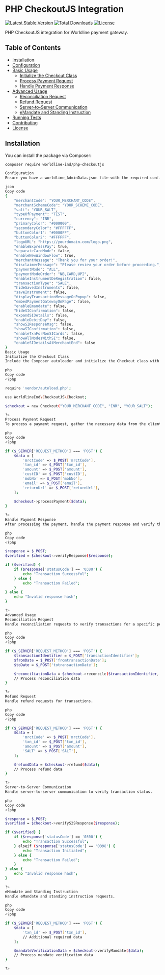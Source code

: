 # PHP CheckoutJS Integration

[![Latest Stable Version](https://poser.pugx.org/worldline-ind/php-checkoutjs/v/stable)](https://packagist.org/packages/worldline-ind/php-checkoutjs)
[![Total Downloads](https://poser.pugx.org/worldline-ind/php-checkoutjs/downloads)](https://packagist.org/packages/worldline-ind/php-checkoutjs)
[![License](https://poser.pugx.org/worldline-ind/php-checkoutjs/license)](https://packagist.org/packages/worldline-ind/php-checkoutjs)

PHP CheckoutJS integration for Worldline payment gateway.

## Table of Contents

- [Installation](#installation)
- [Configuration](#configuration)
- [Basic Usage](#basic-usage)
  - [Initialize the Checkout Class](#initialize-the-checkout-class)
  - [Process Payment Request](#process-payment-request)
  - [Handle Payment Response](#handle-payment-response)
- [Advanced Usage](#advanced-usage)
  - [Reconciliation Request](#reconciliation-request)
  - [Refund Request](#refund-request)
  - [Server-to-Server Communication](#server-to-server-communication)
  - [eMandate and Standing Instruction](#emandate-and-standing-instruction)
- [Running Tests](#running-tests)
- [Contributing](#contributing)
- [License](#license)

## Installation

You can install the package via Composer:

```bash
composer require worldline-ind/php-checkoutjs

Configuration
Ensure you have a worldline_AdminData.json file with the required configuration settings in your project root. Here is an example:

json
Copy code
{
    "merchantCode": "YOUR_MERCHANT_CODE",
    "merchantSchemeCode": "YOUR_SCHEME_CODE",
    "salt": "YOUR_SALT",
    "typeOfPayment": "TEST",
    "currency": "INR",
    "primaryColor": "#000000",
    "secondaryColor": "#FFFFFF",
    "buttonColor1": "#0000FF",
    "buttonColor2": "#FFFFFF",
    "logoURL": "https://yourdomain.com/logo.png",
    "enableExpressPay": true,
    "separateCardMode": false,
    "enableNewWindowFlow": true,
    "merchantMessage": "Thank you for your order!",
    "disclaimerMessage": "Please review your order before proceeding.",
    "paymentMode": "ALL",
    "paymentModeOrder": "NB,CARD,UPI",
    "enableInstrumentDeRegistration": false,
    "transactionType": "SALE",
    "hideSavedInstruments": false,
    "saveInstrument": false,
    "displayTransactionMessageOnPopup": false,
    "embedPaymentGatewayOnPage": false,
    "enableEmandate": false,
    "hideSIConfirmation": false,
    "expandSIDetails": false,
    "enableDebitDay": false,
    "showSIResponseMsg": false,
    "showSIConfirmation": false,
    "enableTxnForNonSICards": false,
    "showAllModesWithSI": false,
    "enableSIDetailsAtMerchantEnd": false
}
Basic Usage
Initialize the Checkout Class
Include the Composer autoloader and initialize the Checkout class with your merchant details.

php
Copy code
<?php

require 'vendor/autoload.php';

use WorldlineInd\CheckoutJS\Checkout;

$checkout = new Checkout("YOUR_MERCHANT_CODE", "INR", "YOUR_SALT");

?>
Process Payment Request
To process a payment request, gather the necessary data from the client and pass it to the processPayment method of the Checkout class.

php
Copy code
<?php

if ($_SERVER['REQUEST_METHOD'] === 'POST') {
    $data = [
        'mrctCode' => $_POST['mrctCode'],
        'txn_id' => $_POST['txn_id'],
        'amount' => $_POST['amount'],
        'custID' => $_POST['custID'],
        'mobNo' => $_POST['mobNo'],
        'email' => $_POST['email'],
        'returnUrl' => $_POST['returnUrl'],
    ];
    
    $checkout->processPayment($data);
}

?>
Handle Payment Response
After processing the payment, handle the payment response and verify the hash to ensure the response is authentic.

php
Copy code
<?php

$response = $_POST;
$verified = $checkout->verifyResponse($response);

if ($verified) {
    if ($response['statusCode'] == '0300') {
        echo "Transaction Successful";
    } else {
        echo "Transaction Failed";
    }
} else {
    echo "Invalid response hash";
}

?>
Advanced Usage
Reconciliation Request
Handle reconciliation requests to verify transactions for a specific period.

php
Copy code
<?php

if ($_SERVER['REQUEST_METHOD'] === 'POST') {
    $transactionIdentifier = $_POST['transactionIdentifier'];
    $fromDate = $_POST['fromtransactionDate'];
    $toDate = $_POST['totransactionDate'];

    $reconciliationData = $checkout->reconcile($transactionIdentifier, $fromDate, $toDate);
    // Process reconciliation data
}

?>
Refund Request
Handle refund requests for transactions.

php
Copy code
<?php

if ($_SERVER['REQUEST_METHOD'] === 'POST') {
    $data = [
        'mrctCode' => $_POST['mrctCode'],
        'txn_id' => $_POST['txn_id'],
        'amount' => $_POST['amount'],
        'SALT' => $_POST['SALT'],
    ];

    $refundData = $checkout->refund($data);
    // Process refund data
}

?>
Server-to-Server Communication
Handle server-to-server communication to verify transaction status.

php
Copy code
<?php

$response = $_POST;
$verified = $checkout->verifyS2SResponse($response);

if ($verified) {
    if ($response['statusCode'] == '0300') {
        echo "Transaction Successful";
    } elseif ($response['statusCode'] == '0398') {
        echo "Transaction Initiated";
    } else {
        echo "Transaction Failed";
    }
} else {
    echo "Invalid response hash";
}

?>
eMandate and Standing Instruction
Handle eMandate and standing instruction requests.

php
Copy code
<?php

if ($_SERVER['REQUEST_METHOD'] === 'POST') {
    $data = [
        'txn_id' => $_POST['txn_id'],
        // Additional required data
    ];

    $mandateVerificationData = $checkout->verifyMandate($data);
    // Process mandate verification data
}

?>
